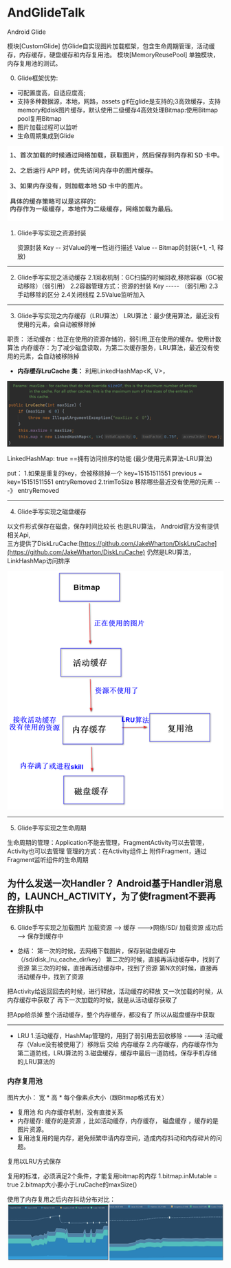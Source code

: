 # AndGlideTalk
Android Glide

模块[CustomGlide] 仿Glide自实现图片加载框架，包含生命周期管理，活动缓存，内存缓存，硬盘缓存和内存复用池。
模块[MemoryReusePool] 单独模块，内存复用池的测试。


0. Glide框架优势:
 * 可配置度高，自适应度高;
 * 支持多种数据源，本地，网路，assets gif在glide是支持的;3高效缓存，支持memory和disk图片缓存，默认使用二级缓存4高效处理Bitmap:使用Bitmap pool复用Bitmap
 * 图片加载过程可以监听
 * 生命周期集成到Glide

![三级缓存原理](./images/README-1631240740369.png)

1. Glide手写实现之资源封装

    资源封装
    Key   -- 对Value的唯一性进行描述
    Value -- Bitmap的封装(+1, -1, 释放)

---
2. Glide手写实现之活动缓存
2.1回收机制：GC扫描的时候回收,移除容器（GC被动移除）（弱引用）
2.2容器管理方式：资源的封装 Key  ----- （弱引用<Value>)
2.3手动移除的区分
2.4关闭线程
2.5Value监听加入

---
3. Glide手写实现之内存缓存（LRU算法）
LRU算法：最少使用算法，最近没有使用的元素，会自动被移除掉

职责：
活动缓存：给正在使用的资源存储的，弱引用,正在使用的缓存。使用计数算法
内存缓存：为了减少磁盘读取，为第二次缓存服务，LRU算法，最近没有使用的元素，会自动被移除掉


* **内存缓存LruCache 类：**
利用LinkedHashMap<K, V>，

![LruCache源码](./images/README-1631113389282.png)

LinkedHashMap: true  ==拥有访问排序的功能 (最少使用元素算法-LRU算法)

put：
    1.如果是重复的key，会被移除掉一个
    key=15151511551
    previous = key=15151511551
    entryRemoved
    2.trimToSize 移除哪些最近没有使用的元素 ---》 entryRemoved

---
4. Glide手写实现之磁盘缓存

以文件形式保存在磁盘，保存时间比较长
也是LRU算法， Android官方没有提供相关Api,  
三方提供了DiskLruCache:[https://github.com/JakeWharton/DiskLruCache](https://github.com/JakeWharton/DiskLruCache)
仍然是LRU算法，LinkHashMap访问排序

![各级缓存](./images/README-1631206835158.png)


----
5. Glide手写实现之生命周期

生命周期的管理：Application不能去管理，FragmentActivity可以去管理，Activity也可以去管理
管理的方式：在Activity组件上 附件Fragment，通过Fragment监听组件的生命周期

为什么发送一次Handler？
Android基于Handler消息的，LAUNCH_ACTIVITY，为了使fragment不要再在排队中
---
6. Glide手写实现之加载图片
加载资源 --> 缓存 --->网络/SD/ 加载资源 成功后 --> 保存到缓存中

* 总结：
第一次的时候，去网络下载图片，保存到磁盘缓存中（/sd/disk_lru_cache_dir/key）
第二次的时候，直接再活动缓存中，找到了资源
第三次的时候，直接再活动缓存中，找到了资源
第N次的时候，直接再活动缓存中，找到了资源

把Activity给返回回去的时候，进行释放，活动缓存的释放
又一次加载的时候，从内存缓存中获取了
再下一次加载的时候，就是从活动缓存获取了

把App给杀掉
整个活动缓存，整个内存缓存，都没有了
所以从磁盘缓存中获取

---
* LRU
1.活动缓存，HashMap管理的，用到了弱引用去回收移除 ----> 活动缓存（Value没有被使用了）移除后 交给 内存缓存
2.内存缓存，内存缓存作为第二道防线，LRU算法的
3.磁盘缓存，缓存中最后一道防线，保存手机存储的,LRU算法的



### 内存复用池

图片大小： 宽 * 高 * 每个像素点大小（跟Bitmap格式有关）

* 复用池 和 内存缓存机制，没有直接关系
* 内存缓存: 缓存的是资源 ，比如活动缓存，内存缓存， 磁盘缓存 ，缓存的是图片资源。
* 复用池复用的是内存，避免频繁申请内存空间，造成内存抖动和内存碎片的问题。

复用以LRU方式保存

复用的标准，必须满足2个条件，才能复用bitmap的内存
1.bitmap.inMutable = true
2.bitmap大小要小于LruCache的maxSize()

使用了内存复用之后内存抖动分布对比：
![2021-09-10_003227.png](./images/README-1631205734486.png)
